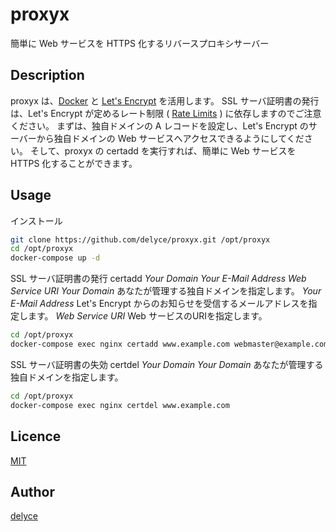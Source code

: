 proxyx
======

簡単に Web サービスを HTTPS 化するリバースプロキシサーバー


## Description

proxyx は、[Docker](https://www.docker.com/) と
[Let's Encrypt](https://letsencrypt.org) を活用します。
SSL サーバ証明書の発行は、Let's Encrypt が定めるレート制限 ( [Rate Limits](https://letsencrypt.org/docs/rate-limits/) ) に依存しますのでご注意ください。
まずは、独自ドメインの A レコードを設定し、Let's Encrypt のサーバーから独自ドメインの Web サービスへアクセスできるようにしてください。
そして、proxyx の certadd を実行すれば、簡単に Web サービスを HTTPS 化することができます。

## Usage

インストール

```bash
git clone https://github.com/delyce/proxyx.git /opt/proxyx
cd /opt/proxyx
docker-compose up -d
```

SSL サーバ証明書の発行
certadd *Your Domain* *Your E-Mail Address* *Web Service URI*
*Your Domain*
あなたが管理する独自ドメインを指定します。
*Your E-Mail Address*
Let's Encrypt からのお知らせを受信するメールアドレスを指定します。
*Web Service URI*
Web サービスのURIを指定します。

```bash
cd /opt/proxyx
docker-compose exec nginx certadd www.example.com webmaster@example.com http://localhost:3000
```

SSL サーバ証明書の失効
certdel *Your Domain*
*Your Domain*
あなたが管理する独自ドメインを指定します。

```bash
cd /opt/proxyx
docker-compose exec nginx certdel www.example.com
```

## Licence

[MIT](https://github.com/delyce/LICENCE)

## Author

[delyce](https://github.com/delyce)


